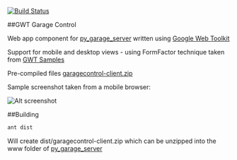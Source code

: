 [![Build Status](https://travis-ci.org/drweaver/gwt_garage_control.png?branch=master)](https://travis-ci.org/drweaver/gwt_garage_control)

##GWT Garage Control

Web app component for [py_garage_server](https://github.com/drweaver/py_garage_server) 
written using [Google Web Toolkit](http://www.gwtproject.org/)

Support for mobile and desktop views - using FormFactor technique taken 
from [GWT Samples](https://code.google.com/p/google-web-toolkit/)
 
Pre-compiled files [garagecontrol-client.zip](https://github.com/drweaver/gwt_garage_control/releases/latest)

Sample screenshot taken from a mobile browser:

![Alt screenshot](https://raw.github.com/drweaver/gwt_garage_control/master/mobile-screenshot.png)

##Building

```bash
ant dist
```

Will create dist/garagecontrol-client.zip which can be unzipped into the www folder of [py_garage_server](https://github.com/drweaver/py_garage_server) 
